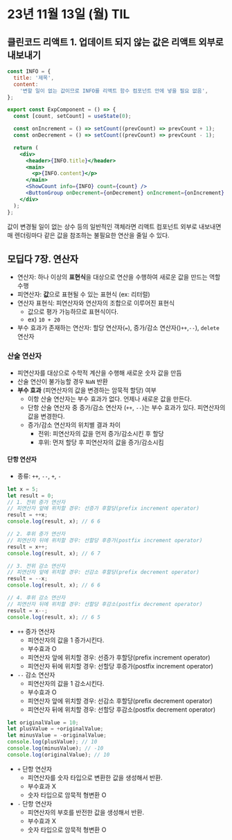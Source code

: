 # 23년 11월 13일 (월) TIL

## 클린코드 리액트 1. 업데이트 되지 않는 값은 리액트 외부로 내보내기

```jsx
const INFO = {
  title: '제목',
  content:
    '변할 일이 없는 값이므로 INFO를 리액트 함수 컴포넌트 안에 넣을 필요 없음',
};

export const ExpComponent = () => {
  const [count, setCount] = useState(0);

  const onIncrement = () => setCount((prevCount) => prevCount + 1);
  const onDecrement = () => setCount((prevCount) => prevCount - 1);

  return (
    <div>
      <header>{INFO.title}</header>
      <main>
        <p>{INFO.content}</p>
      </main>
      <ShowCount info={INFO} count={count} />
      <ButtonGroup onDecrement={onDecrement} onIncrement={onIncrement} />
    </div>
  );
};
```

값이 변경될 일이 없는 상수 등의 일반적인 객체라면 리액트 컴포넌트 외부로 내보내면 매 렌더링마다 같은 값을 참조하는 불필요한 연산을 줄일 수 있다.

## 모딥다 7장. 연산자

- 연산자: 하나 이상의 **표현식**을 대상으로 연산을 수행하여 새로운 값을 만드는 역할 수행
- 피연산자: **값**으로 표현될 수 있는 표현식 (ex: 리터럴)
- 연산자 표현식: 피연산자와 연산자의 조합으로 이루어진 표현식
  - 값으로 평가 가능하므로 표현식이다.
  - ex) `10 + 20`
- 부수 효과가 존재하는 연산자: 할당 연산자(`=`), 증가/감소 연산자()`++`,`--`), `delete` 연산자

### 산술 연산자

- 피연산자를 대상으로 수학적 계산을 수행해 새로운 숫자 값을 만듬
- 산술 연산이 불가능할 경우 `NaN` 반환
- **부수 효과** (피연산자의 값을 변경하는 암묵적 할당) 여부
  - 이항 산술 연산자는 부수 효과가 없다. 언제나 새로운 값을 만든다.
  - 단항 산술 연산자 중 증가/감소 연산자 (`++`, `--`)는 부수 효과가 있다. 피연산자의 값을 변경한다.
  - 증가/감소 연산자의 위치별 결과 차이
    - 전위: 피연산자의 값을 먼저 증가/감소시킨 후 할당
    - 후위: 먼저 할당 후 피연산자의 값을 증가/감소시킴

#### 단항 연산자

- 종류: `++`, `--`, `+`, `-`

```js
let x = 5;
let result = 0;
// 1. 전위 증가 연산자
// 피연산자 앞에 위치할 경우: 선증가 후할당(prefix increment operator)
result = ++x;
console.log(result, x); // 6 6

// 2. 후위 증가 연산자
// 피연산자 뒤에 위치할 경우: 선할당 후증가(postfix increment operator)
result = x++;
console.log(result, x); // 6 7

// 3. 전위 감소 연산자
// 피연산자 앞에 위치할 경우: 선감소 후할당(prefix decrement operator)
result = --x;
console.log(result, x); // 6 6

// 4. 후위 감소 연산자
// 피연산자 뒤에 위치할 경우: 선할당 후감소(postfix decrement operator)
result = x--;
console.log(result, x); // 6 5
```

- `++` 증가 연산자
  - 피연산자의 값을 1 증가시킨다.
  - 부수효과 O
  - 피연산자 앞에 위치할 경우: 선증가 후할당(prefix increment operator)
  - 피연산자 뒤에 위치할 경우: 선할당 후증가(postfix increment operator)
- `--` 감소 연산자
  - 피연산자의 값을 1 감소시킨다.
  - 부수효과 O
  - 피연산자 앞에 위치할 경우: 선감소 후할당(prefix decrement operator)
  - 피연산자 뒤에 위치할 경우: 선할당 후감소(postfix decrement operator)

```js
let originalValue = 10;
let plusValue = +originalValue;
let minusValue = -originalValue;
console.log(plusValue); // 10
console.log(minusValue); // -10
console.log(originalValue); // 10
```

- `+` 단항 연산자
  - 피연산자를 숫자 타입으로 변환한 값을 생성해서 반환.
  - 부수효과 X
  - 숫자 타입으로 암묵적 형변환 O
- `-` 단항 연산자
  - 피연산자의 부호를 반전한 값을 생성해서 반환.
  - 부수효과 X
  - 숫자 타입으로 암묵적 형변환 O
